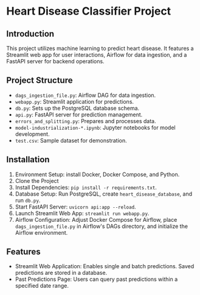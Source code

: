 
# Heart Disease Classifier Project

## Introduction
This project utilizes machine learning to predict heart disease. 
It features a Streamlit web app for user interactions, Airflow for data ingestion, and a FastAPI server for backend operations.

## Project Structure
- `dags_ingestion_file.py`: Airflow DAG for data ingestion.
- `webapp.py`: Streamlit application for predictions.
- `db.py`: Sets up the PostgreSQL database schema.
- `api.py`: FastAPI server for prediction management.
- `errors_and_splitting.py`: Prepares and processes data.
- `model-industrialization-*.ipynb`: Jupyter notebooks for model development.
- `test.csv`: Sample dataset for demonstration.

## Installation
1. Environment Setup: install Docker, Docker Compose, and Python.
2. Clone the Project
3. Install Dependencies: `pip install -r requirements.txt`.
4. Database Setup: Run PostgreSQL, create `heart_disease_database`, and run `db.py`.
5. Start FastAPI Server: `uvicorn api:app --reload`.
6. Launch Streamlit Web App: `streamlit run webapp.py`.
7. Airflow Configuration: Adjust Docker Compose for Airflow, place `dags_ingestion_file.py` in Airflow's DAGs directory, and initialize the Airflow environment.

## Features
- Streamlit Web Application: Enables single and batch predictions. Saved predictions are stored in a database.
- Past Predictions Page: Users can query past predictions within a specified date range.
